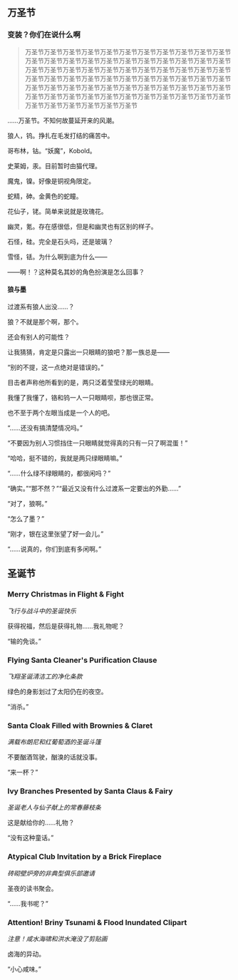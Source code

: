 ## 万圣节

### 变装？你们在说什么啊

>万圣节万圣节万圣节万圣节万圣节万圣节万圣节万圣节万圣节万圣节万圣节万圣节万圣节万圣节万圣节万圣节万圣节万圣节万圣节万圣节万圣节万圣节万圣节万圣节万圣节万圣节万圣节万圣节万圣节万圣节万圣节万圣节万圣节万圣节万圣节万圣节万圣节万圣节万圣节万圣节万圣节万圣节万圣节万圣节万圣节万圣节万圣节万圣节万圣节万圣节万圣节万圣节万圣节万圣节万圣节万圣节万圣节万圣节万圣节万圣节万圣节万圣节万圣节万圣节万圣节万圣节万圣节万圣节万圣节万圣节万圣节万圣节

……万圣节。不知何故蔓延开来的风潮。

狼人，钨。挣扎在毛发打结的痛苦中。

哥布林，钴。“妖魔”，Kobold。

史莱姆，汞。目前暂时由猫代理。

魔鬼，镍。好像是铜视角限定。

蛇精，砷。金黄色的蛇瞳。

花仙子，铑。简单来说就是玫瑰花。

幽灵，氪。存在感很低，但是和幽灵也有区别的样子。

石怪，硅。完全是石头吗，还是玻璃？

雪怪，铥。为什么啊到底为什么——

——啊！？这种莫名其妙的角色扮演是怎么回事？

#### 狼与墨

过渡系有狼人出没……？

狼？不就是那个啊，那个。

还会有别人的可能性？

让我猜猜，肯定是只露出一只眼睛的狼吧？那一族总是——

“别的不提，这一点绝对是错误的。”

目击者声称他所看到的是，两只泛着莹莹绿光的眼睛。

我懂了我懂了，铬和钨一人一只眼睛呗，那也很正常。

也不至于两个左眼当成是一个人的吧。

“……还没有搞清楚情况吗。”

“不要因为别人习惯挡住一只眼睛就觉得真的只有一只了啊混蛋！”

“哈哈，挺不错的，我就是两只绿眼睛嘛。”

“……什么绿不绿眼睛的，都很闲吗？”

“确实。”“那不然？”“最近又没有什么过渡系一定要出的外勤……”

“对了，狼啊。”

“怎么了墨？”

“刚才，银在这里张望了好一会儿。”

“……说真的，你们到底有多闲啊。”

## 圣诞节

### Merry Christmas in <span class="c009">F</span>light & <span class="c009">F</span>ight

*飞行与战斗中的圣诞快乐*

获得祝福，然后是获得礼物……我礼物呢？

“输的免谈。”

### <span class="c009">F</span>lying Santa <span class="c017">Cl</span>eaner's Purification <span class="c017">Cl</span>ause

*飞翔圣诞清洁工的净化条款*

绿色的身影划过了太阳仍在的夜空。

“消杀。”

### Santa <span class="c017">Cl</span>oak <span class="c009">F</span>illed with <span class="c035">Br</span>ownies & <span class="c017">Cl</span>aret

*满载布朗尼和红葡萄酒的圣诞斗篷*

不要酗酒驾驶，酗溴的话就没事。

“来一杯？”

### <span class="c053">I</span>vy <span class="c035">Br</span>anches Presented by Santa <span class="c017">Cl</span>aus & <span class="c009">F</span>airy

*圣诞老人与仙子献上的常春藤枝条*

这是献给你的……礼物？

“没有这种童话。”

### <span class="c085">At</span>ypical <span class="c017">Cl</span>ub <span class="c053">I</span>nvitation  by a <span class="c035">Br</span>ick <span class="c009">F</span>ireplace

*砖砌壁炉旁的非典型俱乐部邀请*

圣夜的读书聚会。

“……我书呢？”

### <span class="c085">At</span>tention! <span class="c035">Br</span>iny <span class="c117">Ts</span>unami & <span class="c009">F</span>lood <span class="c053">I</span>nundated <span class="c017">Cl</span>ipart

*注意！咸水海啸和洪水淹没了剪贴画*

卤海的异动。

“小心咸味。”
